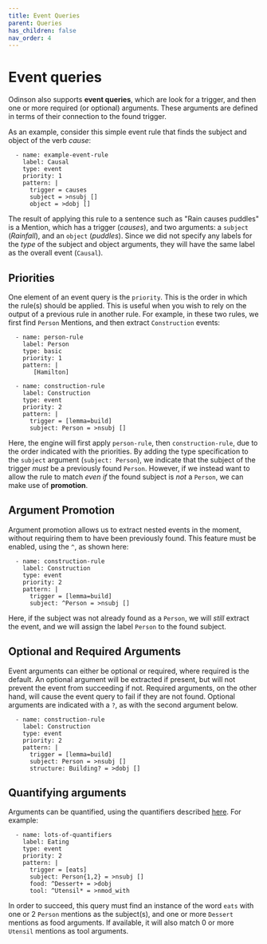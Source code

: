 ```yaml
---  
title: Event Queries
parent: Queries
has_children: false 
nav_order: 4
---  
```


# Event queries

Odinson also supports **event queries**, which are look for a trigger, and then one or more required (or optional) arguments.
These arguments are defined in terms of their connection to the found trigger.

As an example, consider this simple event rule that finds the subject and object of the verb _cause_:

      - name: example-event-rule
        label: Causal
        type: event
        priority: 1
        pattern: |
          trigger = causes
          subject = >nsubj []
          object = >dobj [] 

The result of applying this rule to a sentence such as "Rain causes puddles" is a Mention, which has a trigger (_causes_), and two arguments: a `subject` (_Rainfall_), and an `object` (_puddles_).
Since we did not specify any labels for the _type_ of the subject and object arguments, they will have the same label as the overall event (`Causal`).

## Priorities

One element of an event query is the `priority`.  This is the order in which the rule(s) should be applied.  This is useful when you wish to rely on the output of a previous rule in another rule.
For example, in these two rules, we first find `Person` Mentions, and then extract `Construction` events:

      - name: person-rule
        label: Person
        type: basic
        priority: 1
        pattern: |
           [Hamilton]

      - name: construction-rule
        label: Construction
        type: event
        priority: 2
        pattern: |
          trigger = [lemma=build]
          subject: Person = >nsubj [] 

Here, the engine will first apply `person-rule`, then `construction-rule`, due to the order indicated with the priorities.
By adding the type specification to the `subject` argument (`subject: Person`), we indicate that the subject of the trigger _must_ be a previously found `Person`.
However, if we instead want to allow the rule to match _even if_ the found subject is _not_ a `Person`, we can make use of **promotion**.


## Argument Promotion

Argument promotion allows us to extract nested events in the moment, without requiring them to have been previously found. 
This feature must be enabled, using the `^`, as shown here:

      - name: construction-rule
        label: Construction
        type: event
        priority: 2
        pattern: |
          trigger = [lemma=build]
          subject: ^Person = >nsubj []

Here, if the subject was not already found as a `Person`, we will _still_ extract the event, and we will assign the label `Person` to the found subject.

## Optional and Required Arguments

Event arguments can either be optional or required, where required is the default.  An optional argument will be extracted if present, but will not prevent the event from succeeding if not.  Required arguments, on the other hand, will cause the event query to fail if they are not found.
Optional arguments are indicated with a `?`, as with the second argument below.

      - name: construction-rule
        label: Construction
        type: event
        priority: 2
        pattern: |
          trigger = [lemma=build]
          subject: Person = >nsubj []
          structure: Building? = >dobj []

## Quantifying arguments

Arguments can be quantified, using the quantifiers described [here](quantifiers.html).
For example:

      - name: lots-of-quantifiers
        label: Eating
        type: event
        priority: 2
        pattern: |
          trigger = [eats]
          subject: Person{1,2} = >nsubj []
          food: ^Dessert+ = >dobj
          tool: ^Utensil* = >nmod_with

In order to succeed, this query must find an instance of the word `eats` with one or 2 `Person` mentions as the subject(s), and one or more `Dessert` mentions as food arguments.  If available, it will also match 0 or more `Utensil` mentions as tool arguments.  
 

